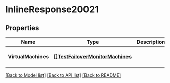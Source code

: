 # InlineResponse20021

## Properties
Name | Type | Description | Notes
------------ | ------------- | ------------- | -------------
**VirtualMachines** | [**[]TestFailoverMonitorMachines**](TestFailoverMonitorMachines.md) |  | [optional] [default to null]

[[Back to Model list]](../README.md#documentation-for-models) [[Back to API list]](../README.md#documentation-for-api-endpoints) [[Back to README]](../README.md)

